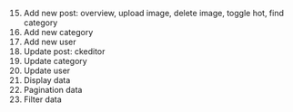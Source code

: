 <!-- 1. Cài đặt Project Boilerplate Monkey Blogging
2. Thiết lập Firebase
3. Thiết lập Routes
4. Viết auth-context để lưu trữ thông tin User
5. Code trang SignUp - UI
6. Code trang SignUp - React hook form
7. Code trang SignUp - Authentication với Firebase
8. Sử dụng PropTypes và comment params cho component
9. Login UI
10. Header UI
11. Homepage UI
12. Details UI
13. Dashboard UI
14. Checkbox, radio, toggle
-->

15. Add new post: overview, upload image, delete image, toggle hot, find category
16. Add new category
17. Add new user
18. Update post: ckeditor
19. Update category
20. Update user
21. Display data
22. Pagination data
23. Filter data
